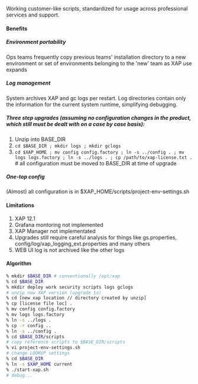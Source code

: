 Working customer-like scripts, standardized for usage across professional services and support.

#### Benefits

##### Environment portability 

Ops teams frequently copy previous teams' installation directory to a new environment or set of environments belonging to the 'new' team as XAP use expands

##### Log management

System archives XAP and gc logs per restart. Log directories contain only the information for the current system runtime, simplifying debugging.

##### Three step upgrades (assuming no configuration changes in the product, which still must be dealt with on a case by case basis):

1. Unzip into BASE_DIR
2. `cd $BASE_DIR ; mkdir logs ; mkdir gclogs`
3. `cd $XAP_HOME ; mv config config.factory ; ln -s ../config . ; mv logs logs.factory ; ln -s ../logs . ; cp /path/to/xap-license.txt .` # all configuration must be moved to BASE_DIR at time of upgrade

##### One-top config

(Almost) all configuration is in $XAP_HOME/scripts/project-env-settings.sh

#### Limitations

1. XAP 12.1 
2. Grafana montoring not implemented
3. XAP Manager not implementated
4. Upgrades still require careful analysis for things like gs.properties, config/log/xap_logging_ext.properties and many others
5. WEB UI log is not archived like the other logs

#### Algorithm

```bash
% mkdir $BASE_DIR # conventionally /opt/xap
% cd $BASE_DIR
% mkdir deploy work security scripts logs gclogs
# unzip new XAP version (upgrade to)
% cd [new xap location // directory created by unzip] 
% cp [license file loc] .
% mv config config.factory
% mv logs logs.factory
% ln -s ../logs .
% cp -r config ..
% ln -s ../config .
% cd $BASE_DIR/scripts
# copy reference scripts to $BASE_DIR/scripts
% vi project-env-settings.sh
# change LOOKUP settings
% cd $BASE_DIR
% ln -s $XAP_HOME current
% ./start-xap.sh
# debug...
```
